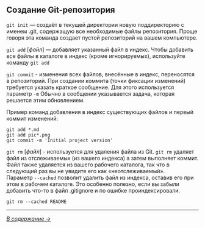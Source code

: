 ## **Создание Git-репозитория**

`git init` — создаёт в текущей директории новую поддиректорию с именем .git, содержащую все необходимые файлы репозитория. Проще говоря  эта команда создает пустой репозиторий на вашем компьютере.

`git add` [*файл*] — добавляет указанный файл в индекс. Чтобы добавить все файлы в каталоге в индекс (кроме игнорируемых), используйте команду `git add`

`git commit` - изменения всех файлов, внесённые в индекс, переносятся в репозиторий. При создании коммита (точки фиксации изменений) требуется указать краткое сообщение. Для этого используется параметр `-m` Обычно в сообщении указывается задача, которая решается этим обновлением.

Пример команд добавления в индекс существующих файлов и первый коммит
изменений:
```
git add *.md
git add pic*.png
git commit -m 'Initial project version'
```
`git rm` [*файл*] - используется для удаления файла из Git. `git rm` удаляет файл из отслеживаемых (из вашего индекса) а затем выполняет коммит. Файл также удаляется из вашего рабочего каталога, так что в следующий раз вы не увидите его как «неотслеживаемый».  
Параметр `--cached` позволит удалить файл из
индекса, оставив его при этом в рабочем каталоге. Это особенно
полезно, если вы забыли добавить что-то в файл .gitignore и по ошибке проиндексировали.
```
git rm --cached README
```
---
[*В содержание →*](/readme.md)